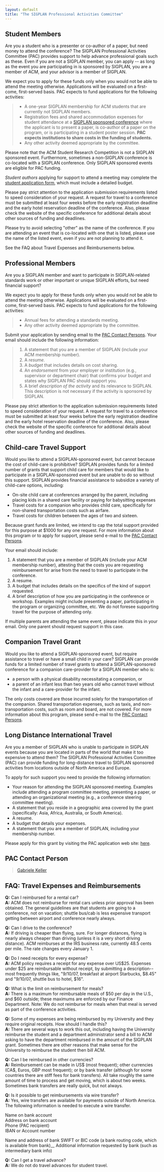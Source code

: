 ```yaml
---
layout: default
title: "The SIGPLAN Professional Activities Committee"
---
```


## Student Members

Are you a student who is a presenter or co-author of a paper, but
need money to attend the conference?  The SIGPLAN Professional
Activities Committee (PAC) provides support to help advance
professional goals such as these. Even if you are not a SIGPLAN
member, you can apply -- as long
as the event you are participating in is sponsored by SIGPLAN,
you are a member of ACM, and your advisor is a member of SIGPLAN.

We expect you to apply for these funds only when you would not be
able to attend the meeting otherwise. Applications will be
evaluated on a first-come, first-served basis. PAC expects to fund
applications for the following activities:

> -   A one-year SIGPLAN membership for ACM students that are
>     currently not SIGPLAN members.
> -   Registration fees and shared accommodation expenses for student
>     attendance at a [SIGPLAN sponsored conference](/Conferences)
>     where the applicant is to present a paper, is co-author of a paper
>     on the program, or is participating in a student poster session.
>     **PAC expects institutions to share costs in the funding of students.**
> -   Any other activity deemed appropriate by the committee.

Please note that the ACM Student Research Competition is not a SIGPLAN 
sponsored event.  Furthermore, sometimes a non-SIGPLAN conference is 
co-located with a SIGPLAN conference. Only SIGPLAN sponsored events are 
eligible for PAC funding.

*Student authors* applying for support to attend a meeting may
complete the [student application form](http://pac.sigplan.org/),
which must include a detailed budget.

Please pay strict attention to the application submission
requirements listed to speed consideration of your request. A
request for travel to a conference must be submitted at least four
weeks before the early registration deadline and the early hotel
reservation deadline of the conference. Also, please check the
website of the specific conference for additional details about
other sources of funding and deadlines.

Please try to avoid selecting "other" as the name of the conference.  If 
you are attending an event that is co-located with one that is listed, 
please use the name of the listed event, even if you are not planning to 
attend it.

See the FAQ about Travel Expenses and Reimbursements below.

## Professional Members

Are you a SIGPLAN member and want to participate in SIGPLAN-related
standards work or other important or unique SIGPLAN efforts, but
need financial support?

We expect you to apply for these funds only when you would not be
able to attend the meeting otherwise. Applications will be
evaluated on a first-come, first-served basis. PAC expects to fund
applications for the following activities:

> -   Annual fees for attending a standards meeting.
> -   Any other activity deemed appropriate by the committee.

Submit your application by sending email to the
[PAC Contact Persons](mailto:PAC_grants@acm.org?subject=SIGPLAN%20PAC).
Your email should include the following information:

> 1.  A statement that you are a member of SIGPLAN (include your ACM
>     membership number).
> 2.  A *resume.*
> 3.  A *budget* that includes details on cost sharing.
> 4.  An *endorsement* from your employer or institution (e.g.,
>     supervisor or department chair) that confirms your budget and
>     states why SIGPLAN PAC should support you.
> 5.  A brief *description of the activity* and its relevance to
>     SIGPLAN. This description is not necessary if the activity is
>     sponsored by SIGPLAN.

Please pay strict attention to the application submission
requirements listed to speed consideration of your request. A
request for travel to a conference must be submitted at least four
weeks before the early registration deadline and the early hotel
reservation deadline of the conference. Also, please check the
website of the specific conference for additional details about
other sources of funding and deadlines.

## Child-care Travel Support

Would you like to attend a SIGPLAN-sponsored event, but cannot
because the cost of child-care is prohibitive? SIGPLAN provides
funds for a limited number of grants that support child care for
members that would like to participate in a SIGPLAN-sponsored event
but are unable to do so without this support. SIGPLAN provides
financial assistance to subsidize a variety of child-care options,
including:

-   On-site child care at conferences arranged by the parent,
    including placing kids in a shared care facility or paying for
    babysitting expenses
-   Travel costs for a companion who provides child care,
    specifically for non-shared transportation costs such as airfare.
-   Travel costs for children between the ages of two and sixteen.

Because grant funds are limited, we intend to cap the total support
provided for this purpose at $1000 for any one request. For more
information about this program or to apply for support, please send
e-mail to the
[PAC Contact Persons](mailto:PAC_grants@acm.org?subject=Child-care%20Travel%20Grant).

Your email should include:

1.  A statement that you are a member of SIGPLAN (include your ACM
    membership number), attesting that the costs you are requesting
    reimbursement for arise from the need to travel to participate in
    the conference.
2.  A resume.
3.  A budget that includes details on the specifics of the kind of
    support requested.
4.  A brief description of how you are participating in the
    conference or workshop. Examples might include presenting a paper,
    participating in the program or organizing committee, etc. We do
    not foresee supporting travel for the purpose of attending only.

If multiple parents are attending the same event, please indicate
this in your email. Only one parent should request support in this
case.

## Companion Travel Grant

Would you like to attend a SIGPLAN-sponsored event, but require
assistance to travel or have a small child in your care? SIGPLAN
can provide funds for a limited number of travel grants to attend a
SIGPLAN-sponsored conference for a companion care-provider for a
SIGPLAN member who is:

-   a person with a physical disability necessitating a companion,
    or
-   a parent of an infant less than two years old who cannot travel
    without the infant and a care-provider for the infant.

The only costs covered are those incurred solely for the
transportation of the companion. Shared transportation expenses,
such as taxis, and non-transportation costs, such as room and
board, are not covered. For more information about this program,
please send e-mail to the
[PAC Contact Persons](mailto:PAC_grants@acm.org?subject=Companion%20Travel%20Grant).

## Long Distance International Travel

Are you a member of SIGPLAN who is unable to participate in SIGPLAN
events because you are located in parts of the world that make it
too expensive to attend them? The SIGPLAN Professional Activities
Committee (PAC) can provide funding for long-distance travel to
SIGPLAN sponsored activities from locations outside of North
America and Europe.

To apply for such support you need to provide the following
information:

-   Your reason for attending the SIGPLAN sponsored meeting.
    Examples include attending a program committee meeting, presenting
    a paper, or attending an organizational meeting (e.g., a conference
    steering committee meeting).
-   A statement that you reside in a geographic area covered by the
    grant (specifically: Asia, Africa, Australia, or South America).
-   A resume.
-   A budget that details your expenses.
-   A statement that you are a member of SIGPLAN, including your
    membership number.

Please apply for this grant by visiting the PAC application web
site: [here](http://pac.sigplan.org/).

## PAC Contact Person

> [Gabriele Keller](mailto:keller@cse.unsw.edu.au)


## FAQ: Travel Expenses and Reimbursements

**Q:** Can I reimbursed for a rental car?   
**A:** ACM does not reimburse for rental cars unless prior approval
has been obtained. The general guidelines are that students are
going to a conference, not on vacation; shuttle bus/cab is less
expensive transport getting between airport and conference nearly
always.

**Q:** Can I drive to the conference?  
**A:** If driving is cheaper than flying, sure. For longer distances,
flying is nearly always cheaper than driving (unless it is a very
short driving distance). ACM reimburses at the IRS business rate,
currently 48.5 cents per mile. The rate changes every January 1.

**Q:** Do I need receipts for every expense?  
**A:** ACM policy requires a receipt for any expense over US$25.
Expenses under $25 are reimbursable without receipt, by submitting a
description--most frequently things like, "9/10/07, breakfast at
airport Starbucks, $8.45" and "9/10/07, shuttle bus to hotel, $16".

**Q:** What is the limit on reimbursement for meals?  
**A:** There is a maximum for reimbursable meals of $50 per day in the
U.S., and $60 outside; these maximums are enforced by our Finance
Department. Note: We do not reimburse for meals when that meal is
served as part of the conference activities.

**Q:** Some of my expenses are being reimbursed by my University
and they require original receipts. How should I handle this?  
**A:** There are several ways to work this out, including having the
University reimburse the student and a department administrator send a
bill to ACM asking to have the department reimbursed in the amount of
the SIGPLAN grant. Sometimes there are other reasons that make sense
for the University to reimburse the student then bill ACM.

**Q:** Can I be reimbursed in other currencies?  
**A:** Reimbursement can be made in US$ (most frequent); other
currencies (CA$, Euros, GBP most frequent); or by bank transfer
(although for some countries there are stiff fees for bank
transfers). All take roughly the same amount of time to process and
get moving, which is about two weeks. Sometimes bank transfers are
really quick, but not always.

**Q:** Is it possible to get reimbursements via wire transfer?  
**A:** Yes, wire transfers are available for payments outside of North
America. The following information is needed to execute a wire
transfer.

Name on bank account  
Address on bank account  
Phone (PAC recipient)  
IBAN or Account number  
  
Name and address of bank SWIFT or BIC code (a bank routing code,
which is available from bank)__
Additional information requested by bank (such as intermediary bank
info)
  
**Q:** Can I get a travel advance?  
**A:** We do not do travel advances for student travel.
